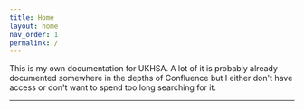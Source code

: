```yaml
---
title: Home
layout: home
nav_order: 1
permalink: /
---
```


This is my own documentation for UKHSA. A lot of it is probably already documented somewhere in the depths of Confluence but I either don't have access or don't want to spend too long searching for it.

----